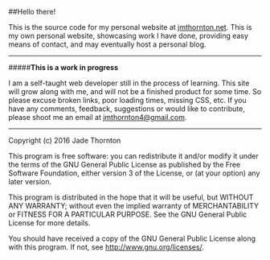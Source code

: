 ##Hello there!

This is the source code for my personal website at [jmthornton.net](http://jmthornton.net).
This is my own personal website, showcasing work I have done, providing
easy means of contact, and may eventually host a personal blog.

---

#####**This is a work in progress**

I am a self-taught web developer still in the process of learning. This site
will grow along with me, and will not be a finished product for some time. So
please excuse broken links, poor loading times, missing CSS, etc. If you have
any comments, feedback, suggestions or would like to contribute, please shoot
me an email at [jmthornton4@gmail.com](mailto:jmthornton4@gmail.com).

---

Copyright (c) 2016 Jade Thornton

This program is free software: you can redistribute it and/or modify
it under the terms of the GNU General Public License as published by
the Free Software Foundation, either version 3 of the License, or
(at your option) any later version.

This program is distributed in the hope that it will be useful,
but WITHOUT ANY WARRANTY; without even the implied warranty of
MERCHANTABILITY or FITNESS FOR A PARTICULAR PURPOSE.  See the
GNU General Public License for more details.

You should have received a copy of the GNU General Public License
along with this program.  If not, see <http://www.gnu.org/licenses/>.
